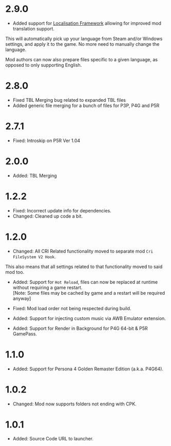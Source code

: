 # 2.9.0

- Added support for [Localisation Framework](https://github.com/AnimatedSwine37/Reloaded.Universal.Localisation.Framework) allowing for improved mod translation support.

This will automatically pick up your language from Steam and/or Windows settings,
and apply it to the game. No more need to manually change the language.

Mod authors can now also prepare files specific to a given language, as opposed
to only supporting English.

# 2.8.0

- Fixed TBL Merging bug related to expanded TBL files
- Added generic file merging for a bunch of files for P3P, P4G and P5R

# 2.7.1

- Fixed: Introskip on P5R Ver 1.04

# 2.0.0

- Added: TBL Merging

# 1.2.2

- Fixed: Incorrect update info for dependencies.  
- Changed: Cleaned up code a bit.  

# 1.2.0

- Changed: All CRI Related functionality moved to separate mod `Cri FileSystem V2 Hook`.  

This also means that all settings related to that functionality moved to said mod too.  

- Added: Support for `Hot Reload`, files can now be replaced at runtime without requiring a game restart.  
[Note: Some files may be cached by game and a restart will be required anyway]

- Fixed: Mod load order not being respected during build.  
- Added: Support for injecting custom music via AWB Emulator extension.  
- Added: Support for Render in Background for P4G 64-bit & P5R GamePass.  

# 1.1.0

- Added: Support for Persona 4 Golden Remaster Edition (a.k.a. P4G64).  

# 1.0.2

- Changed: Mod now supports folders not ending with CPK.

# 1.0.1

- Added: Source Code URL to launcher.